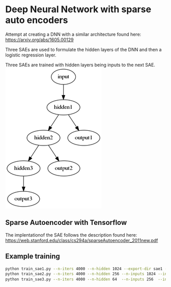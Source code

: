 # Deep Neural Network with sparse auto encoders

Attempt at creating a DNN with a similar architecture found here:
https://arxiv.org/abs/1605.00129

Three SAEs are used to formulate the hidden layers of the DNN and then a 
logistic regression layer.

Three SAEs are trained with hidden layers being inputs to the next SAE.
 ![](3SAEs.png)

## Sparse Autoencoder with Tensorflow
The implentationof the SAE follows the description found here: 
https://web.stanford.edu/class/cs294a/sparseAutoencoder_2011new.pdf

## Example training
```bash
python train_sae1.py --n-iters 4000 --n-hidden 1024 --export-dir sae1 --sparsity 0.15
python train_sae2.py --n-iters 4000 --n-hidden 256 --n-inputs 1024 --input-model-dir sae1 --export-dir sae2 --sparsity 0.15
python train_sae3.py --n-iters 4000 --n-hidden 64  --n-inputs 256  --input-model-dirs sae1 sae2 --export-dir sae3 --sparsity 0.1
```
